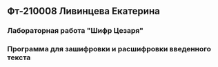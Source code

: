 ## Фт-210008 Ливинцева Екатерина
### Лабораторная работа "Шифр Цезаря"
### Программа для зашифровки и расшифровки введенного текста